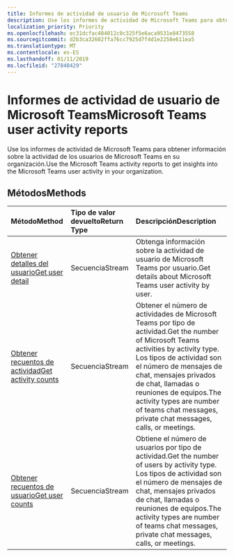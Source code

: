```yaml
---
title: Informes de actividad de usuario de Microsoft Teams
description: Use los informes de actividad de Microsoft Teams para obtener información sobre la actividad de los usuarios de Microsoft Teams en su organización.
localization_priority: Priority
ms.openlocfilehash: ec31dcfac484012c0c325f5e6aca9531e8473558
ms.sourcegitcommit: d2b3ca32602ffa76cc7925d7f4d1e2258e611ea5
ms.translationtype: MT
ms.contentlocale: es-ES
ms.lasthandoff: 01/11/2019
ms.locfileid: "27848429"
---
```

# <a name="microsoft-teams-user-activity-reports"></a><span data-ttu-id="e6218-103">Informes de actividad de usuario de Microsoft Teams</span><span class="sxs-lookup"><span data-stu-id="e6218-103">Microsoft Teams user activity reports</span></span>

<span data-ttu-id="e6218-104">Use los informes de actividad de Microsoft Teams para obtener información sobre la actividad de los usuarios de Microsoft Teams en su organización.</span><span class="sxs-lookup"><span data-stu-id="e6218-104">Use the Microsoft Teams activity reports to get insights into the Microsoft Teams user activity in your organization.</span></span>

## <a name="methods"></a><span data-ttu-id="e6218-105">Métodos</span><span class="sxs-lookup"><span data-stu-id="e6218-105">Methods</span></span>

| <span data-ttu-id="e6218-106">Método</span><span class="sxs-lookup"><span data-stu-id="e6218-106">Method</span></span>                                   | <span data-ttu-id="e6218-107">Tipo de valor devuelto</span><span class="sxs-lookup"><span data-stu-id="e6218-107">Return Type</span></span> | <span data-ttu-id="e6218-108">Descripción</span><span class="sxs-lookup"><span data-stu-id="e6218-108">Description</span></span>                              |
| :--------------------------------------- | :---------- | :--------------------------------------- |
| [<span data-ttu-id="e6218-109">Obtener detalles del usuario</span><span class="sxs-lookup"><span data-stu-id="e6218-109">Get user detail</span></span>](../api/reportroot-getteamsuseractivityuserdetail.md) | <span data-ttu-id="e6218-110">Secuencia</span><span class="sxs-lookup"><span data-stu-id="e6218-110">Stream</span></span>      | <span data-ttu-id="e6218-111">Obtenga información sobre la actividad de usuario de Microsoft Teams por usuario.</span><span class="sxs-lookup"><span data-stu-id="e6218-111">Get details about Microsoft Teams user activity by user.</span></span> |
| [<span data-ttu-id="e6218-112">Obtener recuentos de actividad</span><span class="sxs-lookup"><span data-stu-id="e6218-112">Get activity counts</span></span>](../api/reportroot-getteamsuseractivitycounts.md) | <span data-ttu-id="e6218-113">Secuencia</span><span class="sxs-lookup"><span data-stu-id="e6218-113">Stream</span></span>      | <span data-ttu-id="e6218-114">Obtener el número de actividades de Microsoft Teams por tipo de actividad.</span><span class="sxs-lookup"><span data-stu-id="e6218-114">Get the number of Microsoft Teams activities by activity type.</span></span> <span data-ttu-id="e6218-115">Los tipos de actividad son el número de mensajes de chat, mensajes privados de chat, llamadas o reuniones de equipos.</span><span class="sxs-lookup"><span data-stu-id="e6218-115">The activity types are number of teams chat messages, private chat messages, calls, or meetings.</span></span> |
| [<span data-ttu-id="e6218-116">Obtener recuentos de usuario</span><span class="sxs-lookup"><span data-stu-id="e6218-116">Get user counts</span></span>](../api/reportroot-getteamsuseractivityusercounts.md) | <span data-ttu-id="e6218-117">Secuencia</span><span class="sxs-lookup"><span data-stu-id="e6218-117">Stream</span></span>      | <span data-ttu-id="e6218-118">Obtiene el número de usuarios por tipo de actividad.</span><span class="sxs-lookup"><span data-stu-id="e6218-118">Get the number of users by activity type.</span></span> <span data-ttu-id="e6218-119">Los tipos de actividad son el número de mensajes de chat, mensajes privados de chat, llamadas o reuniones de equipos.</span><span class="sxs-lookup"><span data-stu-id="e6218-119">The activity types are number of teams chat messages, private chat messages, calls, or meetings.</span></span> |
